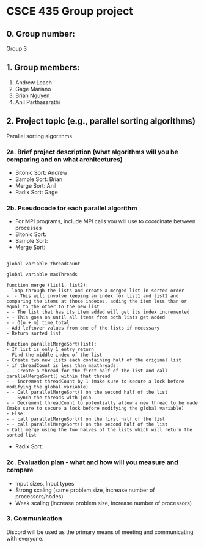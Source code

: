 # CSCE 435 Group project

## 0. Group number: 
Group 3

## 1. Group members:
1. Andrew Leach
2. Gage Mariano
3. Brian Nguyen
4. Anil Parthasarathi

## 2. Project topic (e.g., parallel sorting algorithms)
Parallel sorting algorithms

### 2a. Brief project description (what algorithms will you be comparing and on what architectures)

- Bitonic Sort: Andrew
- Sample Sort: Brian
- Merge Sort: Anil
- Radix Sort: Gage

### 2b. Pseudocode for each parallel algorithm
- For MPI programs, include MPI calls you will use to coordinate between processes
- Bitonic Sort:
- Sample Sort:
- Merge Sort:

```

global variable threadCount

global variable maxThreads

function merge (list1, list2):
- loop through the lists and create a merged list in sorted order
-  - This will involve keeping an index for list1 and list2 and comparing the items at those indexes, adding the item less than or equal to the other to the new list
- - The list that has its item added will get its index incremented
- - This goes on until all items from both lists get added
- - O(n + m) time total
- Add leftover values from one of the lists if necessary
- Return sorted list

function parallelMergeSort(list):
- If list is only 1 entry return
- Find the middle index of the list
- Create two new lists each containing half of the original list
- if threadCount is less than maxthreads:
- - Create a thread for the first half of the list and call parallelMergeSort() within that thread
- - increment threadCount by 1 (make sure to secure a lock before modifying the global variable)
- - Call parallelMergeSort() on the second half of the list
- - Synch the threads with join
- - Decrement threadCount to potentially allow a new thread to be made (make sure to secure a lock before modifying the global variable)
- Else:
- - call parallelMergeSort() on the first half of the list
- - call parallelMergeSort() on the second half of the list
- Call merge using the two halves of the lists which will return the sorted list

```

- Radix Sort:

### 2c. Evaluation plan - what and how will you measure and compare
- Input sizes, Input types
- Strong scaling (same problem size, increase number of processors/nodes)
- Weak scaling (increase problem size, increase number of processors)

### 3. Communication
Discord will be used as the primary means of meeting and communicating with everyone.
